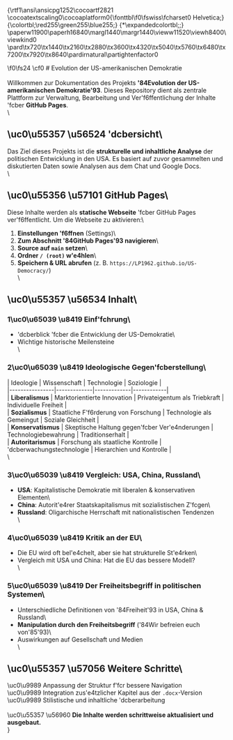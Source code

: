{\rtf1\ansi\ansicpg1252\cocoartf2821
\cocoatextscaling0\cocoaplatform0{\fonttbl\f0\fswiss\fcharset0 Helvetica;}
{\colortbl;\red255\green255\blue255;}
{\*\expandedcolortbl;;}
\paperw11900\paperh16840\margl1440\margr1440\vieww11520\viewh8400\viewkind0
\pard\tx720\tx1440\tx2160\tx2880\tx3600\tx4320\tx5040\tx5760\tx6480\tx7200\tx7920\tx8640\pardirnatural\partightenfactor0

\f0\fs24 \cf0 # Evolution der US-amerikanischen Demokratie\
\
Willkommen zur Dokumentation des Projekts **\'84Evolution der US-amerikanischen Demokratie\'93**. Dieses Repository dient als zentrale Plattform zur Verwaltung, Bearbeitung und Ver\'f6ffentlichung der Inhalte \'fcber **GitHub Pages**.\
\
## \uc0\u55357 \u56524  \'dcbersicht\
Das Ziel dieses Projekts ist die **strukturelle und inhaltliche Analyse** der politischen Entwicklung in den USA. Es basiert auf zuvor gesammelten und diskutierten Daten sowie Analysen aus dem Chat und Google Docs.\
\
## \uc0\u55356 \u57101  GitHub Pages\
Diese Inhalte werden als **statische Webseite** \'fcber GitHub Pages ver\'f6ffentlicht. Um die Webseite zu aktivieren:\
1. **Einstellungen \'f6ffnen** (Settings)\
2. **Zum Abschnitt \'84GitHub Pages\'93 navigieren**\
3. **Source auf `main` setzen**\
4. **Ordner `/ (root)` w\'e4hlen**\
5. **Speichern & URL abrufen** (z. B. `https://LP1962.github.io/US-Democracy/`)\
\
## \uc0\u55357 \u56534  Inhalt\
### 1\uc0\u65039 \u8419  Einf\'fchrung\
- \'dcberblick \'fcber die Entwicklung der US-Demokratie\
- Wichtige historische Meilensteine\
\
### 2\uc0\u65039 \u8419  Ideologische Gegen\'fcberstellung\
| Ideologie       | Wissenschaft | Technologie | Soziologie |\
|----------------|-------------|-------------|------------|\
| **Liberalismus** | Marktorientierte Innovation | Privateigentum als Triebkraft | Individuelle Freiheit |\
| **Sozialismus** | Staatliche F\'f6rderung von Forschung | Technologie als Gemeingut | Soziale Gleichheit |\
| **Konservatismus** | Skeptische Haltung gegen\'fcber Ver\'e4nderungen | Technologiebewahrung | Traditionserhalt |\
| **Autoritarismus** | Forschung als staatliche Kontrolle | \'dcberwachungstechnologie | Hierarchien und Kontrolle |\
\
### 3\uc0\u65039 \u8419  Vergleich: USA, China, Russland\
- **USA**: Kapitalistische Demokratie mit liberalen & konservativen Elementen\
- **China**: Autorit\'e4rer Staatskapitalismus mit sozialistischen Z\'fcgen\
- **Russland**: Oligarchische Herrschaft mit nationalistischen Tendenzen\
\
### 4\uc0\u65039 \u8419  Kritik an der EU\
- Die EU wird oft bel\'e4chelt, aber sie hat strukturelle St\'e4rken\
- Vergleich mit USA und China: Hat die EU das bessere Modell?\
\
### 5\uc0\u65039 \u8419  Der Freiheitsbegriff in politischen Systemen\
- Unterschiedliche Definitionen von \'84Freiheit\'93 in USA, China & Russland\
- **Manipulation durch den Freiheitsbegriff** (\'84Wir befreien euch von\'85\'93)\
- Auswirkungen auf Gesellschaft und Medien\
\
## \uc0\u55357 \u57056  Weitere Schritte\
\uc0\u9989  Anpassung der Struktur f\'fcr bessere Navigation\
\uc0\u9989  Integration zus\'e4tzlicher Kapitel aus der `.docx`-Version\
\uc0\u9989  Stilistische und inhaltliche \'dcberarbeitung\
\
\uc0\u55357 \u56960  **Die Inhalte werden schrittweise aktualisiert und ausgebaut.**\
}
